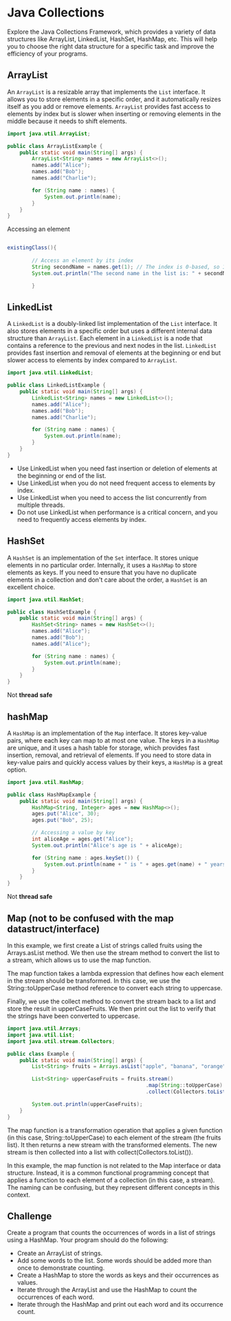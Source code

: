 # Java Collections

Explore the Java Collections Framework, which provides a variety of data structures like ArrayList, LinkedList, HashSet, HashMap, etc. This will help you to choose the right data structure for a specific task and improve the efficiency of your programs.

## ArrayList

An `ArrayList` is a resizable array that implements the `List` interface. It allows you to store elements in a specific order, and it automatically resizes itself as you add or remove elements. `ArrayList` provides fast access to elements by index but is slower when inserting or removing elements in the middle because it needs to shift elements.



```java
import java.util.ArrayList;

public class ArrayListExample {
    public static void main(String[] args) {
        ArrayList<String> names = new ArrayList<>();
        names.add("Alice");
        names.add("Bob");
        names.add("Charlie");

        for (String name : names) {
            System.out.println(name);
        }
    }
}
```  


Accessing an element 


```java

existingClass(){
	
        // Access an element by its index
        String secondName = names.get(1); // The index is 0-based, so 1 refers to the second element
        System.out.println("The second name in the list is: " + secondName);

        }
```



## LinkedList

A `LinkedList` is a doubly-linked list implementation of the `List` interface. It also stores elements in a specific order but uses a different internal data structure than `ArrayList`. Each element in a `LinkedList` is a node that contains a reference to the previous and next nodes in the list. `LinkedList` provides fast insertion and removal of elements at the beginning or end but slower access to elements by index compared to `ArrayList`.


```java
import java.util.LinkedList;

public class LinkedListExample {
    public static void main(String[] args) {
        LinkedList<String> names = new LinkedList<>();
        names.add("Alice");
        names.add("Bob");
        names.add("Charlie");

        for (String name : names) {
            System.out.println(name);
        }
    }
}

```


- Use LinkedList when you need fast insertion or deletion of elements at the beginning or end of the list.
- Use LinkedList when you do not need frequent access to elements by index.
- Use LinkedList when you need to access the list concurrently from multiple threads.
- Do not use LinkedList when performance is a critical concern, and you need to frequently access elements by index.



## HashSet 

A `HashSet` is an implementation of the `Set` interface. It stores unique elements in no particular order. Internally, it uses a `HashMap` to store elements as keys. If you need to ensure that you have no duplicate elements in a collection and don't care about the order, a `HashSet` is an excellent choice.

```java
import java.util.HashSet;

public class HashSetExample {
    public static void main(String[] args) {
        HashSet<String> names = new HashSet<>();
        names.add("Alice");
        names.add("Bob");
        names.add("Alice");

        for (String name : names) {
            System.out.println(name);
        }
    }
}
```

Not **thread safe**

## hashMap

A `HashMap` is an implementation of the `Map` interface. It stores key-value pairs, where each key can map to at most one value. The keys in a `HashMap` are unique, and it uses a hash table for storage, which provides fast insertion, removal, and retrieval of elements. If you need to store data in key-value pairs and quickly access values by their keys, a `HashMap` is a great option.



```java
import java.util.HashMap;

public class HashMapExample {
    public static void main(String[] args) {
        HashMap<String, Integer> ages = new HashMap<>();
        ages.put("Alice", 30);
        ages.put("Bob", 25);

        // Accessing a value by key
        int aliceAge = ages.get("Alice");
        System.out.println("Alice's age is " + aliceAge);

        for (String name : ages.keySet()) {
            System.out.println(name + " is " + ages.get(name) + " years old");
        }
    }
}

```

Not **thread safe**

## Map (not to be confused with the map datastruct/interface)

In this example, we first create a List of strings called fruits using the Arrays.asList method. We then use the stream method to convert the list to a stream, which allows us to use the map function.

The map function takes a lambda expression that defines how each element in the stream should be transformed. In this case, we use the String::toUpperCase method reference to convert each string to uppercase.

Finally, we use the collect method to convert the stream back to a list and store the result in upperCaseFruits. We then print out the list to verify that the strings have been converted to uppercase.

```java
import java.util.Arrays;
import java.util.List;
import java.util.stream.Collectors;

public class Example {
    public static void main(String[] args) {
        List<String> fruits = Arrays.asList("apple", "banana", "orange", "kiwi");

        List<String> upperCaseFruits = fruits.stream()
                                             .map(String::toUpperCase)
                                             .collect(Collectors.toList());

        System.out.println(upperCaseFruits);
    }
}

```

The map function is a transformation operation that applies a given function (in this case, String::toUpperCase) to each element of the stream (the fruits list). It then returns a new stream with the transformed elements. The new stream is then collected into a list with collect(Collectors.toList()).

In this example, the map function is not related to the Map interface or data structure. Instead, it is a common functional programming concept that applies a function to each element of a collection (in this case, a stream). The naming can be confusing, but they represent different concepts in this context.

## Challenge 

Create a program that counts the occurrences of words in a list of strings using a HashMap. Your program should do the following:

- Create an ArrayList of strings.
- Add some words to the list. Some words should be added more than once to demonstrate counting.
- Create a HashMap to store the words as keys and their occurrences as values.
- Iterate through the ArrayList and use the HashMap to count the occurrences of each word.
- Iterate through the HashMap and print out each word and its occurrence count.
